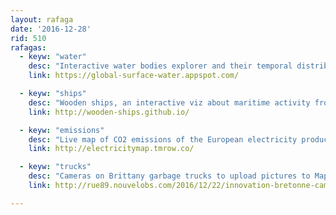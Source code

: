 ```yaml
---
layout: rafaga
date: '2016-12-28'
rid: 510
rafagas:
  - keyw: "water"
    desc: "Interactive water bodies explorer and their temporal distribution since 1984"
    link: https://global-surface-water.appspot.com/

  - keyw: "ships"
    desc: "Wooden ships, an interactive viz about maritime activity from 1750 to 1850"
    link: http://wooden-ships.github.io/

  - keyw: "emissions"
    desc: "Live map of CO2 emissions of the European electricity production, Open Source and made with d3"
    link: http://electricitymap.tmrow.co/

  - keyw: "trucks"
    desc: "Cameras on Brittany garbage trucks to upload pictures to Mapillary"
    link: http://rue89.nouvelobs.com/2016/12/22/innovation-bretonne-camion-poubelle-prend-photos-265952

---
```

